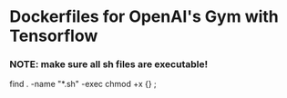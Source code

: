 # Dockerfiles for OpenAI's Gym with Tensorflow 

### NOTE: make sure all sh files are executable!
find . -name "*.sh" -exec chmod +x {} \;

